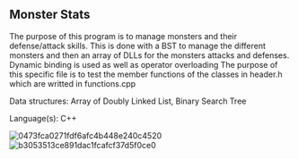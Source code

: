 ## Monster Stats
The purpose of this program is to manage monsters and their defense/attack skills.
This is done with a BST to manage the different monsters and then an array of DLLs for the 
monsters attacks and defenses. Dynamic binding is used as well as operator overloading
The purpose of this specific file is to test the member functions of the classes in header.h
which are writted in functions.cpp

Data structures: Array of Doubly Linked List, Binary Search Tree

Language(s): C++


![0473fca0271fdf6afc4b448e240c4520](https://github.com/user-attachments/assets/b1cc0cf7-76b8-4770-a6b3-fdfca69e7ddb)
![b3053513ce891dac1fcafcf37d5f0ce0](https://github.com/user-attachments/assets/a5d55211-0f65-47b9-b500-0a2f1207c2e1)
